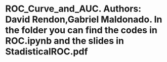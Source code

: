 # ROC_Curve_and_AUC. Authors: David Rendon,Gabriel Maldonado. In the folder you can find the codes in ROC.ipynb and the slides in StadisticalROC.pdf 
